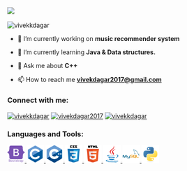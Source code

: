 
<img src="https://github.com/vivekkdagar/vivekkdagar/blob/main/luffy%20(1).gif" width="580">
<p align="left"> <img src="https://komarev.com/ghpvc/?username=vivekkdagar&label=Profile%20views&color=0e75b6&style=flat" alt="vivekkdagar" /> </p>

- 🔭 I’m currently working on **music recommender system**

- 🌱 I’m currently learning **Java & Data structures.**

- 💬 Ask me about **C++**

- 📫 How to reach me **vivekdagar2017@gmail.com**

<h3 align="left">Connect with me:</h3>
<p align="left">
<a href="https://www.codechef.com/users/vivekkdagar" target="blank"><img align="center" src="https://cdn.jsdelivr.net/npm/simple-icons@3.1.0/icons/codechef.svg" alt="vivekkdagar" height="30" width="40" /></a>
<a href="https://www.hackerrank.com/vivekdagar2017" target="blank"><img align="center" src="https://raw.githubusercontent.com/rahuldkjain/github-profile-readme-generator/master/src/images/icons/Social/hackerrank.svg" alt="vivekdagar2017" height="30" width="40" /></a>
<a href="https://www.leetcode.com/vivekkdagar" target="blank"><img align="center" src="https://raw.githubusercontent.com/rahuldkjain/github-profile-readme-generator/master/src/images/icons/Social/leet-code.svg" alt="vivekkdagar" height="30" width="40" /></a>
</p>

<h3 align="left">Languages and Tools:</h3>
<p align="left"> <a href="https://getbootstrap.com" target="_blank" rel="noreferrer"> <img src="https://raw.githubusercontent.com/devicons/devicon/master/icons/bootstrap/bootstrap-plain-wordmark.svg" alt="bootstrap" width="40" height="40"/> </a> <a href="https://www.cprogramming.com/" target="_blank" rel="noreferrer"> <img src="https://raw.githubusercontent.com/devicons/devicon/master/icons/c/c-original.svg" alt="c" width="40" height="40"/> </a> <a href="https://www.w3schools.com/cpp/" target="_blank" rel="noreferrer"> <img src="https://raw.githubusercontent.com/devicons/devicon/master/icons/cplusplus/cplusplus-original.svg" alt="cplusplus" width="40" height="40"/> </a> <a href="https://www.w3schools.com/css/" target="_blank" rel="noreferrer"> <img src="https://raw.githubusercontent.com/devicons/devicon/master/icons/css3/css3-original-wordmark.svg" alt="css3" width="40" height="40"/> </a> <a href="https://www.w3.org/html/" target="_blank" rel="noreferrer"> <img src="https://raw.githubusercontent.com/devicons/devicon/master/icons/html5/html5-original-wordmark.svg" alt="html5" width="40" height="40"/> </a> <a href="https://www.java.com" target="_blank" rel="noreferrer"> <img src="https://raw.githubusercontent.com/devicons/devicon/master/icons/java/java-original.svg" alt="java" width="40" height="40"/> </a> <a href="https://www.mysql.com/" target="_blank" rel="noreferrer"> <img src="https://raw.githubusercontent.com/devicons/devicon/master/icons/mysql/mysql-original-wordmark.svg" alt="mysql" width="40" height="40"/> </a> <a href="https://www.python.org" target="_blank" rel="noreferrer"> <img src="https://raw.githubusercontent.com/devicons/devicon/master/icons/python/python-original.svg" alt="python" width="40" height="40"/> </a> </p>
